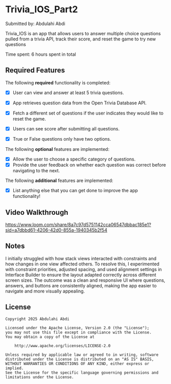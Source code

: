 # Trivia_IOS_Part2

Submitted by: Abdulahi Abdi

Trivia_IOS is an app that allows users to answer multiple choice questions pulled from a trivia API, track their score, and reset the game to try new questions

Time spent: 6 hours spent in total

## Required Features

The following **required** functionality is completed:

- [X] User can view and answer at least 5 trivia questions.
- [X] App retrieves question data from the Open Trivia Database API.
- [X] Fetch a different set of questions if the user indicates they would like to reset the game.
- [X] Users can see score after submitting all questions.
- [X] True or False questions only have two options.


The following **optional** features are implemented:

  
- [X] Allow the user to choose a specific category of questions.
- [X] Provide the user feedback on whether each question was correct before navigating to the next.

The following **additional** features are implemented:

- [X] List anything else that you can get done to improve the app functionality!

## Video Walkthrough

https://www.loom.com/share/8a7c97d5751142cca06547dbbac185e1?sid=a7dbbd61-4206-42d0-855a-1940345b2f54

## Notes

I initially struggled with how stack views interacted with constraints and how changes in one view affected others. To resolve this, I experimented with constraint priorities, adjusted spacing, and used alignment settings in Interface Builder to ensure the layout adapted correctly across different screen sizes. The outcome was a clean and responsive UI where questions, answers, and buttons are consistently aligned, making the app easier to navigate and more visually appealing.

## License

    Copyright 2025 Abdulahi Abdi

    Licensed under the Apache License, Version 2.0 (the "License");
    you may not use this file except in compliance with the License.
    You may obtain a copy of the License at

        http://www.apache.org/licenses/LICENSE-2.0

    Unless required by applicable law or agreed to in writing, software
    distributed under the License is distributed on an "AS IS" BASIS,
    WITHOUT WARRANTIES OR CONDITIONS OF ANY KIND, either express or implied.
    See the License for the specific language governing permissions and
    limitations under the License.
